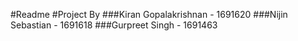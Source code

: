 #Readme
#Project By
###Kiran Gopalakrishnan   - 1691620
###Nijin Sebastian        - 1691618
###Gurpreet Singh         - 1691463
